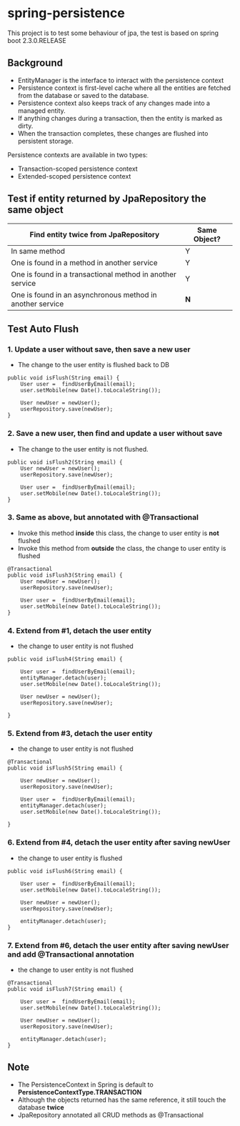 # spring-persistence
This project is to test some behaviour of jpa, the test is based on spring boot 2.3.0.RELEASE

## Background
- EntityManager is the interface to interact with the persistence context
- Persistence context is first-level cache where all the entities are fetched from the database or saved to the database.
- Persistence context also keeps track of any changes made into a managed entity.
- If anything changes during a transaction, then the entity is marked as dirty.
- When the transaction completes, these changes are flushed into persistent storage.

Persistence contexts are available in two types:
* Transaction-scoped persistence context
* Extended-scoped persistence context

## Test if entity returned by JpaRepository the same object

| Find entity twice from JpaRepository | Same Object? |
| ------------------------  | ---------------------|
| In same method | Y |
| One is found in a method in another service | Y |
| One is found in a transactional method in another service | Y |
| One is found in an asynchronous method in another service | **N** |

## Test Auto Flush
### 1. Update a user without save, then save a new user
- The change to the user entity is flushed back to DB
```  
public void isFlush(String email) {
    User user =  findUserByEmail(email);
    user.setMobile(new Date().toLocaleString());

    User newUser = newUser();
    userRepository.save(newUser);
}
``` 
### 2. Save a new user, then find and update a user without save
- The change to the user entity is not flushed.
```
public void isFlush2(String email) {
    User newUser = newUser();
    userRepository.save(newUser);

    User user =  findUserByEmail(email);
    user.setMobile(new Date().toLocaleString());
}
```

### 3. Same as above, but annotated with @Transactional
- Invoke this method **inside** this class, the change to user entity is **not** flushed
- Invoke this method from **outside** the class, the change to user entity is flushed
```
@Transactional
public void isFlush3(String email) {
    User newUser = newUser();
    userRepository.save(newUser);

    User user =  findUserByEmail(email);
    user.setMobile(new Date().toLocaleString());
}
```
### 4. Extend from #1, detach the user entity
- the change to user entity is not flushed
```
public void isFlush4(String email) {

    User user =  findUserByEmail(email);
    entityManager.detach(user);
    user.setMobile(new Date().toLocaleString());

    User newUser = newUser();
    userRepository.save(newUser);

}
```

### 5. Extend from #3, detach the user entity
- the change to user entity is not flushed
```
@Transactional
public void isFlush5(String email) {

    User newUser = newUser();
    userRepository.save(newUser);

    User user =  findUserByEmail(email);
    entityManager.detach(user);
    user.setMobile(new Date().toLocaleString());

}
```

### 6. Extend from #4, detach the user entity after saving newUser
- the change to user entity is  flushed
```
public void isFlush6(String email) {

    User user =  findUserByEmail(email);
    user.setMobile(new Date().toLocaleString());

    User newUser = newUser();
    userRepository.save(newUser);

    entityManager.detach(user);
}
```

### 7. Extend from #6, detach the user entity after saving newUser and add @Transactional annotation
- the change to user entity is not flushed
```
@Transactional
public void isFlush7(String email) {

    User user =  findUserByEmail(email);
    user.setMobile(new Date().toLocaleString());

    User newUser = newUser();
    userRepository.save(newUser);

    entityManager.detach(user);
}
```
## Note
- The PersistenceContext in Spring is default to **PersistenceContextType.TRANSACTION** 
- Although the objects returned has the same reference, it still touch the database **twice**
- JpaRepository annotated all CRUD methods as @Transactional
